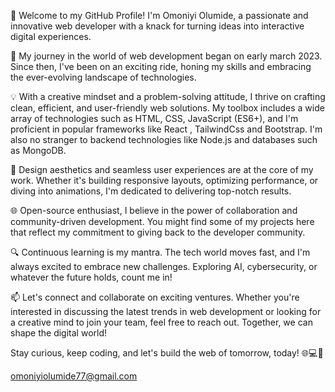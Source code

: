 👋 Welcome to my GitHub Profile! I'm Omoniyi Olumide, a passionate and innovative web developer with a knack for turning ideas into interactive digital experiences.

🚀 My journey in the world of web development began on early march 2023. Since then, I've been on an exciting ride, honing my skills and embracing the ever-evolving landscape of technologies.

💡 With a creative mindset and a problem-solving attitude, I thrive on crafting clean, efficient, and user-friendly web solutions. My toolbox includes a wide array of technologies such as HTML, CSS, JavaScript (ES6+), and I'm proficient in popular frameworks like React , TailwindCss and Bootstrap. I'm also no stranger to backend technologies like Node.js and databases such as MongoDB.

🎨 Design aesthetics and seamless user experiences are at the core of my work. Whether it's building responsive layouts, optimizing performance, or diving into animations, I'm dedicated to delivering top-notch results.

🌐 Open-source enthusiast, I believe in the power of collaboration and community-driven development. You might find some of my projects here that reflect my commitment to giving back to the developer community.

🔍 Continuous learning is my mantra. The tech world moves fast, and I'm always excited to embrace new challenges. Exploring AI, cybersecurity, or whatever the future holds, count me in!

📫 Let's connect and collaborate on exciting ventures. Whether you're interested in discussing the latest trends in web development or looking for a creative mind to join your team, feel free to reach out. Together, we can shape the digital world!

Stay curious, keep coding, and let's build the web of tomorrow, today! 🌐💻🚀

omoniyiolumide77@gmail.com

<!---
Olumide777/Olumide777 is a ✨ special ✨ repository because its `README.md` (this file) appears on your GitHub profile.
You can click the Preview link to take a look at your changes.
--->

